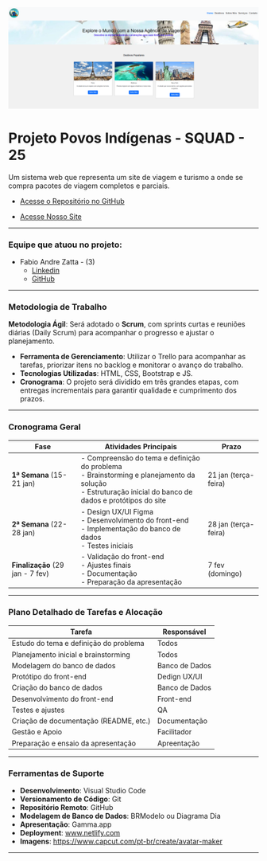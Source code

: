 <div align="center">

![Página Principal](./assets/image/Screenshot_2.png)

</div>

# Projeto Povos Indígenas - SQUAD - 25 
Um sistema web que representa um site de viagem e turismo a onde se compra pacotes de viagem completos e parciais.

* [Acesse o Repositório no GitHub](https://github.com/fisiofaz/AgenciaDeViagem)

* [Acesse Nosso Site](https://voarbemturismo.netlify.app/)

---

### **Equipe que atuou no projeto**: 
   * Fabio Andre Zatta - (3)
      - [Linkedin](https://www.linkedin.com/in/fabiozatta-dweb/)
      - [GitHub](https://github.com/fisiofaz)
  
  ---

### **Metodologia de Trabalho**  
**Metodologia Ágil**: Será adotado o **Scrum**, com sprints curtas e reuniões diárias (Daily Scrum) para acompanhar o progresso e ajustar o planejamento.  
- **Ferramenta de Gerenciamento**: Utilizar o Trello para acompanhar as tarefas, priorizar itens no backlog e monitorar o avanço do trabalho.  
- **Tecnologias Utilizadas**: HTML, CSS, Bootstrap e JS. 
- **Cronograma**: O projeto será dividido em três grandes etapas, com entregas incrementais para garantir qualidade e cumprimento dos prazos.  

---

### **Cronograma Geral**  

| **Fase**               | **Atividades Principais**                        | **Prazo**         |
|-------------------------|------------------------------------------------|-------------------|
| **1ª Semana** (15-21 jan) | - Compreensão do tema e definição do problema<br>- Brainstorming e planejamento da solução<br>- Estruturação inicial do banco de dados e protótipos do site | 21 jan (terça-feira)  |
| **2ª Semana** (22-28 jan) | - Design UX/UI Figma<br> - Desenvolvimento do front-end<br>- Implementação do banco de dados<br>- Testes iniciais | 28 jan (terça-feira)  |
| **Finalização** (29 jan - 7 fev) | - Validação do front-end<br>- Ajustes finais<br>- Documentação<br>- Preparação da apresentação | 7 fev (domingo)   |

---


### **Plano Detalhado de Tarefas e Alocação**  

| **Tarefa**                                       | **Responsável**          |
|--------------------------------------------------|--------------------------|
| Estudo do tema e definição do problema           | Todos                    | 
| Planejamento inicial e brainstorming             | Todos                    | 
| Modelagem do banco de dados                      | Banco de Dados           | 
| Protótipo do front-end                           | Dedign UX/UI             |
| Criação do banco de dados                        | Banco de Dados           | 
| Desenvolvimento do front-end                     | Front-end                | 
| Testes e ajustes                                 | QA                       | 
| Criação de documentação (README, etc.)           | Documentação             |
| Gestão e Apoio                                   | Facilitador              | 
| Preparação e ensaio da apresentação              | Apreentação              | 


---

### **Ferramentas de Suporte** 
 
- **Desenvolvimento**: Visual Studio Code 
- **Versionamento de Código**: Git
- **Repositório Remoto**: GitHub
- **Modelagem de Banco de Dados**: BRModelo ou Diagrama Dia  
- **Apresentação**: Gamma.app
- **Deployment**: www.netlify.com
- **Imagens**: https://www.capcut.com/pt-br/create/avatar-maker

---



